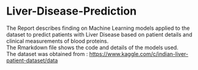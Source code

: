 # Liver-Disease-Prediction
The Report describes finding on Machine Learning models applied to the dataset to predict patients with Liver Disease based on patient details and clinical measurements of blood proteins.   
The Rmarkdown file shows the code and details of the models used.  
The dataset was obtained from : https://www.kaggle.com/c/indian-liver-patient-dataset/data
